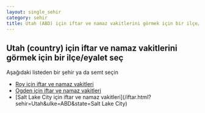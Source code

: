 ```yaml
---
layout: single_sehir
category: sehir
title: Utah (ABD) için iftar ve namaz vakitlerini görmek için bir ilçe/eyalet seç
---
```



## Utah (country) için iftar ve namaz vakitlerini görmek için bir ilçe/eyalet seç

Aşağıdaki listeden bir şehir ya da semt seçin


* [Roy için iftar ve namaz vakitleri](/iftar.html?sehir=Utah&ulke=ABD&state=Roy)
* [Ogden için iftar ve namaz vakitleri](/iftar.html?sehir=Utah&ulke=ABD&state=Ogden)
* [Salt Lake City için iftar ve namaz vakitleri](/iftar.html?sehir=Utah&ulke=ABD&state=Salt Lake City)
